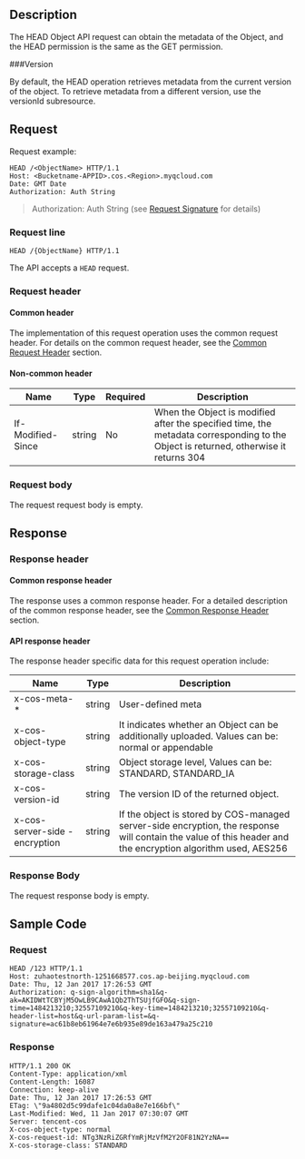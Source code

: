 ## Description
The HEAD Object API request can obtain the metadata of the Object, and the HEAD permission is the same as the GET permission.

###Version

By default, the HEAD operation retrieves metadata from the current version of the object. To retrieve metadata from a different version, use the versionId subresource.

## Request
Request example:
```
HEAD /<ObjectName> HTTP/1.1
Host: <Bucketname-APPID>.cos.<Region>.myqcloud.com
Date: GMT Date
Authorization: Auth String
```

> Authorization: Auth String (see [Request Signature](https://intl.cloud.tencent.com/document/product/436/7778) for details)

### Request line

```
HEAD /{ObjectName} HTTP/1.1
```

The API accepts a `HEAD` request.


### Request header

#### Common header

The implementation of this request operation uses the common request header. For details on the common request header, see the [Common Request Header](https://cloud.tencent.com/document/product/436/7728 "Common Request Header") section.

#### Non-common header

Name|Type|Required|Description
---|---|---|---
If-Modified-Since|string|No|When the Object is modified after the specified time, the metadata corresponding to the Object is returned, otherwise it returns 304


### Request body
The request request body is empty.
## Response
### Response header

#### Common response header

The response uses a common response header. For a detailed description of the common response header, see the [Common Response Header](https://intl.cloud.tencent.com/document/product/436/7729 "Common Response Header") section.

#### API response header

The response header specific data for this request operation include:

|Name|Type|Description|
|---|---|---|
|x-cos-meta- *|string|User-defined meta|
|x-cos-object-type|string| It indicates whether an Object can be additionally uploaded. Values can be: normal or appendable|
|x-cos-storage-class|string|Object storage level, Values can be: STANDARD, STANDARD_IA|
|x-cos-version-id|string|The version ID of the returned object. |
|x-cos-server-side -encryption|string|If the object is stored by COS-managed server-side encryption, the response will contain the value of this header and the encryption algorithm used, AES256|


### Response Body
The request response body is empty.

## Sample Code

### Request

```
HEAD /123 HTTP/1.1
Host: zuhaotestnorth-1251668577.cos.ap-beijing.myqcloud.com
Date: Thu, 12 Jan 2017 17:26:53 GMT
Authorization: q-sign-algorithm=sha1&q-ak=AKIDWtTCBYjM5OwLB9CAwA1Qb2ThTSUjfGFO&q-sign-time=1484213210;32557109210&q-key-time=1484213210;32557109210&q-header-list=host&q-url-param-list=&q-signature=ac61b8eb61964e7e6b935e89de163a479a25c210
```

### Response

```
HTTP/1.1 200 OK
Content-Type: application/xml
Content-Length: 16087
Connection: keep-alive
Date: Thu, 12 Jan 2017 17:26:53 GMT
ETag: \"9a4802d5c99dafe1c04da0a8e7e166bf\"
Last-Modified: Wed, 11 Jan 2017 07:30:07 GMT
Server: tencent-cos
X-cos-object-type: normal
X-cos-request-id: NTg3NzRiZGRfYmRjMzVfM2Y2OF81N2YzNA==
X-cos-storage-class: STANDARD
```
